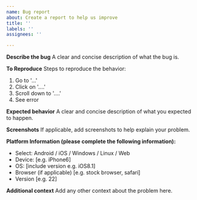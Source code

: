 ```yaml
---
name: Bug report
about: Create a report to help us improve
title: ''
labels: ''
assignees: ''

---
```


**Describe the bug**
A clear and concise description of what the bug is.

**To Reproduce**
Steps to reproduce the behavior:
1. Go to '...'
2. Click on '....'
3. Scroll down to '....'
4. See error

**Expected behavior**
A clear and concise description of what you expected to happen.

**Screenshots**
If applicable, add screenshots to help explain your problem.

**Platform Information (please complete the following information):**
- Select: Android / iOS / Windows / Linux / Web
 - Device: [e.g. iPhone6]
 - OS: [include version e.g. iOS8.1]
 - Browser (if applicable) [e.g. stock browser, safari]
 - Version [e.g. 22]

**Additional context**
Add any other context about the problem here.
